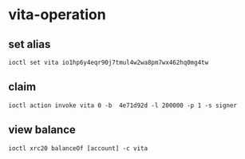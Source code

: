 # vita-operation

## set alias
```
ioctl set vita io1hp6y4eqr90j7tmul4w2wa8pm7wx462hq0mg4tw
```

##  claim
```
ioctl action invoke vita 0 -b  4e71d92d -l 200000 -p 1 -s signer
```

## view balance
```
ioctl xrc20 balanceOf [account] -c vita
```
